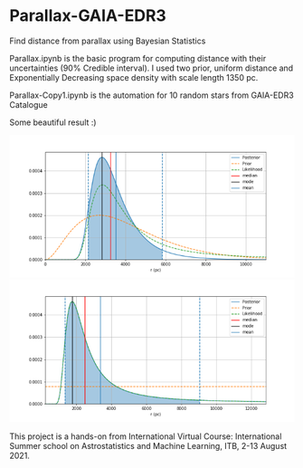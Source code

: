 # Parallax-GAIA-EDR3
Find distance from parallax using Bayesian Statistics

Parallax.ipynb is the basic program for computing distance with their uncertainties (90% Credible interval).
I used two prior, uniform distance and Exponentially Decreasing space density with scale length 1350 pc.

Parallax-Copy1.ipynb is the automation for 10 random stars from GAIA-EDR3 Catalogue

Some beautiful result :)

![image](./Plot/p_exp_1867982603902918656.png)
![image](./Plot/p_uniform_2032070493752368128.png)

This project is a hands-on from International Virtual Course: International Summer school on Astrostatistics and Machine Learning, ITB, 2-13 August 2021.
